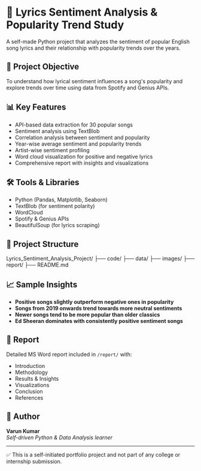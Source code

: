 # 🎵 Lyrics Sentiment Analysis & Popularity Trend Study

A self-made Python project that analyzes the sentiment of popular English song lyrics and their relationship with popularity trends over the years.

## 📌 Project Objective
To understand how lyrical sentiment influences a song's popularity and explore trends over time using data from Spotify and Genius APIs.

## 📊 Key Features
- API-based data extraction for 30 popular songs  
- Sentiment analysis using TextBlob  
- Correlation analysis between sentiment and popularity  
- Year-wise average sentiment and popularity trends  
- Artist-wise sentiment profiling  
- Word cloud visualization for positive and negative lyrics  
- Comprehensive report with insights and visualizations

## 🛠️ Tools & Libraries
- Python (Pandas, Matplotlib, Seaborn)
- TextBlob (for sentiment polarity)
- WordCloud
- Spotify & Genius APIs
- BeautifulSoup (for lyrics scraping)

## 📂 Project Structure
Lyrics_Sentiment_Analysis_Project/
├── code/
├── data/
├── images/
├── report/
├── README.md

## 📈 Sample Insights
- **Positive songs slightly outperform negative ones in popularity**
- **Songs from 2019 onwards trend towards more neutral sentiments**
- **Newer songs tend to be more popular than older classics**
- **Ed Sheeran dominates with consistently positive sentiment songs**

## 📑 Report
Detailed MS Word report included in `/report/` with:
- Introduction
- Methodology
- Results & Insights
- Visualizations
- Conclusion
- References

## 📌 Author
**Varun Kumar**  
*Self-driven Python & Data Analysis learner*

---

✅ This is a self-initiated portfolio project and not part of any college or internship submission.